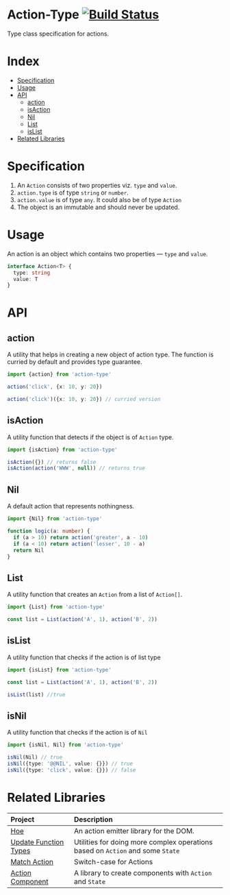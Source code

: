 # Action-Type [![Build Status](https://travis-ci.com/tusharmath/action-type.svg?branch=master)](https://travis-ci.com/tusharmath/action-type)

Type class specification for actions.

# Index

- [Specification](#specification)
- [Usage](#usage)
- [API](#api)
  - [action](#action)
  - [isAction](#isaction)
  - [Nil](#nil)
  - [List](#list)
  - [isList](#islist)
- [Related Libraries](#related-libraries)

# Specification

1.  An `Action` consists of two properties viz. `type` and `value`.
2.  `action.type` is of type `string` or `number`.
3.  `action.value` is of type `any`. It could also be of type `Action`
4.  The object is an immutable and should never be updated.

# Usage

An action is an object which contains two properties — `type` and `value`.

```ts
interface Action<T> {
  type: string
  value: T
}
```

# API

## action

A utility that helps in creating a new object of action type. The function is curried by default and provides type guarantee.

```ts
import {action} from 'action-type'

action('click', {x: 10, y: 20})

action('click')({x: 10, y: 20}) // curried version
```

## isAction

A utility function that detects if the object is of `Action` type.

```ts
import {isAction} from 'action-type'

isAction({}) // returns false
isAction(action('WWW', null)) // returns true
```

## Nil

A default action that represents nothingness.

```ts
import {Nil} from 'action-type'

function logic(a: number) {
  if (a > 10) return action('greater', a - 10)
  if (a < 10) return action('lesser', 10 - a)
  return Nil
}
```

## List

A utility function that creates an `Action` from a list of `Action[]`.

```ts
import {List} from 'action-type'

const list = List(action('A', 1), action('B', 2))
```

## isList

A utility function that checks if the action is of list type

```ts
import {isList} from 'action-type'

const list = List(action('A', 1), action('B', 2))

isList(list) //true
```

## isNil

A utility function that checks if the action is of `Nil`

```ts
import {isNil, Nil} from 'action-type'

isNil(Nil) // true
isNil({type: '@@NIL', value: {}}) // true
isNil({type: 'click', value: {}}) // false
```

# Related Libraries

| Project                 | Description                                                                    |
| :---------------------- | :----------------------------------------------------------------------------- |
| [Hoe]                   | An action emitter library for the DOM.                                         |
| [Update Function Types] | Utilities for doing more complex operations based on `Action` and some `State` |
| [Match Action]          | Switch-case for Actions                                                        |
| [Action Component]      | A library to create components with `Action` and `State`                       |

[hoe]: https://github.com/tusharmath/hoe
[update function types]: https://github.com/tusharmath/update-function-types
[match action]: https://github.com/tusharmath/match-action
[action component]: https://github.com/tusharmath/action-component
